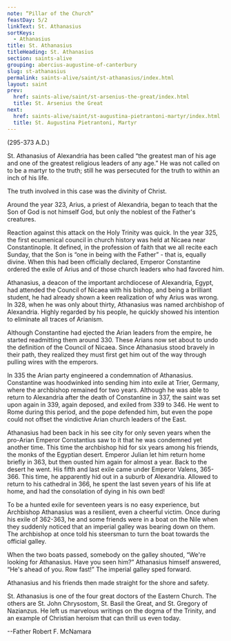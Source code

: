 ```yaml
---
note: “Pillar of the Church”
feastDay: 5/2
linkText: St. Athanasius
sortKeys:
  - Athanasius
title: St. Athanasius
titleHeading: St. Athanasius
section: saints-alive
grouping: abercius-augustine-of-canterbury
slug: st-athanasius
permalink: saints-alive/saint/st-athanasius/index.html
layout: saint
prev:
  href: saints-alive/saint/st-arsenius-the-great/index.html
  title: St. Arsenius the Great
next:
  href: saints-alive/saint/st-augustina-pietrantoni-martyr/index.html
  title: St. Augustina Pietrantoni, Martyr
---
```

(295-373 A.D.)

St. Athanasius of Alexandria has been called “the greatest man of his age and one of the greatest religious leaders of any age.” He was not called on to be a martyr to the truth; still he was persecuted for the truth to within an inch of his life.

The truth involved in this case was the divinity of Christ.

Around the year 323, Arius, a priest of Alexandria, began to teach that the Son of God is not himself God, but only the noblest of the Father's creatures.

Reaction against this attack on the Holy Trinity was quick. In the year 325, the first ecumenical council in church history was held at Nicaea near Constantinople. It defined, in the profession of faith that we all recite each Sunday, that the Son is “one in being with the Father” - that is, equally divine. When this had been officially declared, Emperor Constantine ordered the exile of Arius and of those church leaders who had favored him.

Athanasius, a deacon of the important archdiocese of Alexandria, Egypt, had attended the Council of Nicaea with his bishop, and being a brilliant student, he had already shown a keen realization of why Arius was wrong. In 328, when he was only about thirty, Athanasius was named archbishop of Alexandria. Highly regarded by his people, he quickly showed his intention to eliminate all traces of Arianism.

Although Constantine had ejected the Arian leaders from the empire, he started readmitting them around 330. These Arians now set about to undo the definition of the Council of Nicaea. Since Athanasius stood bravely in their path, they realized they must first get him out of the way through pulling wires with the emperors.

In 335 the Arian party engineered a condemnation of Athanasius. Constantine was hoodwinked into sending him into exile at Trier, Germany, where the archbishop remained for two years. Although he was able to return to Alexandria after the death of Constantine in 337, the saint was set upon again in 339, again deposed, and exiled from 339 to 346. He went to Rome during this period, and the pope defended him, but even the pope could not offset the vindictive Arian church leaders of the East.

Athanasius had been back in his see city for only seven years when the pro-Arian Emperor Constantius saw to it that he was condemned yet another time. This time the archbishop hid for six years among his friends, the monks of the Egyptian desert. Emperor Julian let him return home briefly in 363, but then ousted him again for almost a year. Back to the desert he went. His fifth and last exile came under Emperor Valens, 365-366. This time, he apparently hid out in a suburb of Alexandria. Allowed to return to his cathedral in 366, he spent the last seven years of his life at home, and had the consolation of dying in his own bed!

To be a hunted exile for seventeen years is no easy experience, but Archbishop Athanasius was a resilient, even a cheerful victim. Once during his exile of 362-363, he and some friends were in a boat on the Nile when they suddenly noticed that an imperial galley was bearing down on them. The archbishop at once told his steersman to turn the boat towards the official galley.

When the two boats passed, somebody on the galley shouted, “We're looking for Athanasius. Have you seen him?” Athanasius himself answered, “He's ahead of you. Row fast!” The imperial galley sped forward.

Athanasius and his friends then made straight for the shore and safety.

St. Athanasius is one of the four great doctors of the Eastern Church. The others are St. John Chrysostom, St. Basil the Great, and St. Gregory of Nazianzus. He left us marvelous writings on the dogma of the Trinity, and an example of Christian heroism that can thrill us even today.

\--Father Robert F. McNamara